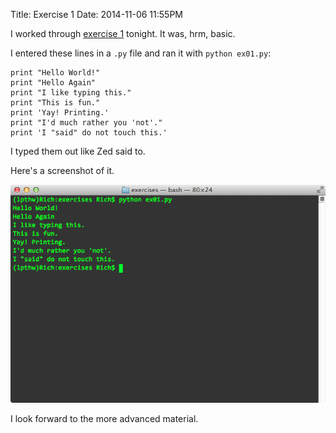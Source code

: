 Title: Exercise 1
Date: 2014-11-06 11:55PM

I worked through [exercise 1](http://learnpythonthehardway.org/book/ex1.html) tonight. It was, hrm, basic.

I entered these lines in a `.py` file and ran it with `python ex01.py`:

```
print "Hello World!"
print "Hello Again"
print "I like typing this."
print "This is fun."
print 'Yay! Printing.'
print "I'd much rather you 'not'."
print 'I "said" do not touch this.'
```

I typed them out like Zed said to.

Here's a screenshot of it.

![Exercise 01](ex01.png "Exercise 01")

I look forward to the more advanced material.
